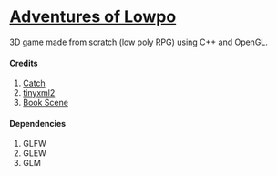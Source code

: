 # [Adventures of Lowpo](https://trello.com/b/SIsTXK57/adventures-of-lowpo)

3D game made from scratch (low poly RPG) using C++ and OpenGL.

#### Credits

1. [Catch](https://github.com/catchorg/Catch2)
2. [tinyxml2](https://github.com/leethomason/tinyxml2)
3. [Book Scene](https://sketchfab.com/stefan.lengyel1)

#### Dependencies

1. GLFW
2. GLEW
3. GLM